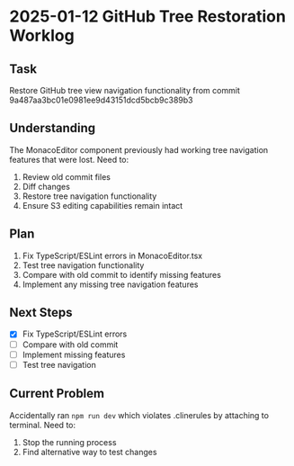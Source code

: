 # 2025-01-12 GitHub Tree Restoration Worklog

## Task
Restore GitHub tree view navigation functionality from commit 9a487aa3bc01e0981ee9d43151dcd5bcb9c389b3

## Understanding
The MonacoEditor component previously had working tree navigation features that were lost. Need to:
1. Review old commit files
2. Diff changes
3. Restore tree navigation functionality
4. Ensure S3 editing capabilities remain intact

## Plan
1. Fix TypeScript/ESLint errors in MonacoEditor.tsx
2. Test tree navigation functionality
3. Compare with old commit to identify missing features
4. Implement any missing tree navigation features

## Next Steps
- [x] Fix TypeScript/ESLint errors
- [ ] Compare with old commit
- [ ] Implement missing features
- [ ] Test tree navigation

## Current Problem
Accidentally ran `npm run dev` which violates .clinerules by attaching to terminal. Need to:
1. Stop the running process
2. Find alternative way to test changes
